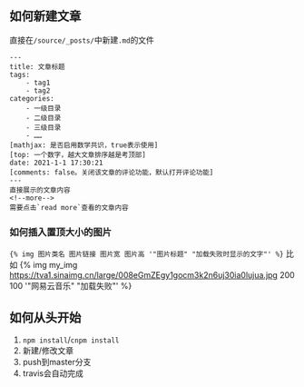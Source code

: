 ## 如何新建文章
直接在`/source/_posts/`中新建`.md`的文件
```
---
title: 文章标题
tags:
    - tag1
    - tag2
categories:
    - 一级目录
    - 二级目录
    - 三级目录
    - ……
[mathjax: 是否启用数学共识，true表示使用]
[top: 一个数字，越大文章排序越是考顶部]
date: 2021-1-1 17:30:21
[comments: false。关闭该文章的评论功能，默认打开评论功能]
---
直接展示的文章内容
<!--more-->
需要点击`read more`查看的文章内容
```
### 如何插入置顶大小的图片
`{% img 图片类名 图片链接 图片宽 图片高 '"图片标题" "加载失败时显示的文字"' %}`
比如
{% img my_img https://tva1.sinaimg.cn/large/008eGmZEgy1gocm3k2n6uj30ia0lujua.jpg 200 100 '"网易云音乐" "加载失败"' %}
## 如何从头开始
1. `npm install`/`cnpm install`
2. 新建/修改文章
3. push到master分支
4. travis会自动完成


